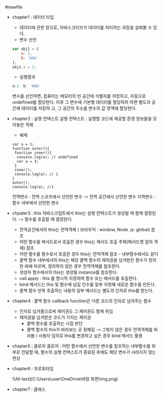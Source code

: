 #newfile

* chapter1 : 데이터 타입
  * 데이터에 관한 장으로, 자바스크리브가 데이터를 처리하는 과정을 살펴볼 수 있다. 
  * 변수 선언
  ````javascript
  var obj1 = {
      a: 1,
      b: 'bbb'
  };
  obj1.a = 2;
  ````
  * 실행결과
  ````javascript
  a:2. b: 'bbb'
  ````
  변수를 선언하면, 컴퓨터는 메모리의 빈 공간에 식별자를 저장하고, 자동으로 undefined를 할당한다. 이후 그 변수에 기본형 데이터를 할당하려 하면 별도의 공간에 데이터를 저장하     고, 그 공간의 주소를 변수의 값 영역에 할당한다. 
  
* chapter2 : 실행 컨텍스트
  실행 컨텍스트 : 실행할 코드에 제공할 환경 정보들을 모아놓은 객체
  * 예제
  ````javvascript
  var a = 1;
  function outer(){
   function inner(){
    console.log(a); // undefined
    var a = 3;
   }
   inner();
   console.log(a); // 1
  }
  outer();
  console.log(a); //1
  ````
  전역변수 : 전역 스코프에서 선언한 변수 -> 전역 공간에서 선언한 변수
  지역변수 : 함수 내부에서 선언한 변수
  
* chpater3 : this
  자바스크립트에서 this는 실행 컨텍스트가 생성될 때 함께 결정된다. -> 함수를 호출할 때 결정된다.
  * 전역공간에서의 this는 전역객체 ( 브라우저 : window, Node. js: global) 참조
  * 어떤 함수를 메서드로서 호출한 경우 this는 메서드 호출 주체(메서드명 앞의 객체) 참조
  * 어떤 함수를 함수로서 호출한 경우 this는 전역객체 참조 - 내부함수에서도 같다
  * 콜백 함수 내부에서의 this는 해당 콜백 함수의 제어권을 넘겨받은 함수가 정의한 바에 따르며, 정의하지 않은 경우 전역객체를 참조한다.
  * 생성자 함수에서의 this는 생성될 instance를 참조한다.
  * call.apply : this 를 명시적 지정하며 함수 또는 메서드를 호출한다.
  * bind 메서드는 this 및 함수에 넘길 인수를 일부 지정해 새로운 함수를 만든다.
  * 콜백 함수 반복 호출하는 내용의 일부 메서드는 별도의 인자로 this를 받는다.
  
* chapter4 : 콜백 함수
  callback function은 다른 코드의 인자로 넘겨주는 함수 
  * 인자로 넘겨줌으로써 제어권도 그 제어권도 함께 위임
  * 제어권을 넘겨받은 코드가 가지는 제어권
    * 콜백 함수를 호출하는 시점 판단
    * 콜백 함수의 this가 바라보는 곳 정해짐 -> 그렇지 않은 경우 전역객체를 바라봄 /  사용자 임의로 this를 변경하고 싶은 경우 bind 메서드 활용
    
* chapter5 : 클로저
  클로저 : 어떤 함수에서 선언한 변수를 참조하는 내부함수를 외부로 전달할 때, 함수의 실행 컨텍스트가 종료된 후에도 해당 변수가 사라지지 않는 현상
  
* chapter6 : 프로토타입

  ![Alt text](C:\Users\user\OneDrive\바탕 화면\img.png)
* chapter7 : 클래스 
 
 
